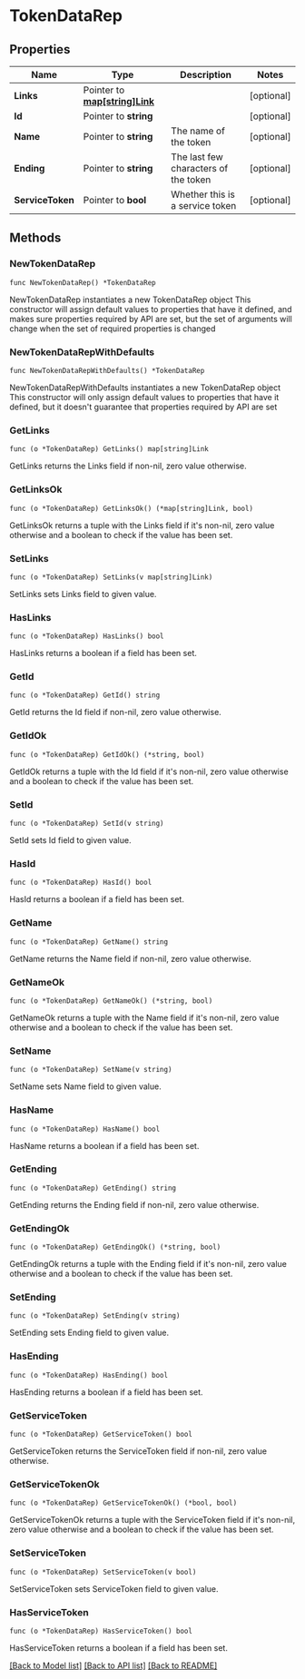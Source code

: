 # TokenDataRep

## Properties

Name | Type | Description | Notes
------------ | ------------- | ------------- | -------------
**Links** | Pointer to [**map[string]Link**](Link.md) |  | [optional] 
**Id** | Pointer to **string** |  | [optional] 
**Name** | Pointer to **string** | The name of the token | [optional] 
**Ending** | Pointer to **string** | The last few characters of the token | [optional] 
**ServiceToken** | Pointer to **bool** | Whether this is a service token | [optional] 

## Methods

### NewTokenDataRep

`func NewTokenDataRep() *TokenDataRep`

NewTokenDataRep instantiates a new TokenDataRep object
This constructor will assign default values to properties that have it defined,
and makes sure properties required by API are set, but the set of arguments
will change when the set of required properties is changed

### NewTokenDataRepWithDefaults

`func NewTokenDataRepWithDefaults() *TokenDataRep`

NewTokenDataRepWithDefaults instantiates a new TokenDataRep object
This constructor will only assign default values to properties that have it defined,
but it doesn't guarantee that properties required by API are set

### GetLinks

`func (o *TokenDataRep) GetLinks() map[string]Link`

GetLinks returns the Links field if non-nil, zero value otherwise.

### GetLinksOk

`func (o *TokenDataRep) GetLinksOk() (*map[string]Link, bool)`

GetLinksOk returns a tuple with the Links field if it's non-nil, zero value otherwise
and a boolean to check if the value has been set.

### SetLinks

`func (o *TokenDataRep) SetLinks(v map[string]Link)`

SetLinks sets Links field to given value.

### HasLinks

`func (o *TokenDataRep) HasLinks() bool`

HasLinks returns a boolean if a field has been set.

### GetId

`func (o *TokenDataRep) GetId() string`

GetId returns the Id field if non-nil, zero value otherwise.

### GetIdOk

`func (o *TokenDataRep) GetIdOk() (*string, bool)`

GetIdOk returns a tuple with the Id field if it's non-nil, zero value otherwise
and a boolean to check if the value has been set.

### SetId

`func (o *TokenDataRep) SetId(v string)`

SetId sets Id field to given value.

### HasId

`func (o *TokenDataRep) HasId() bool`

HasId returns a boolean if a field has been set.

### GetName

`func (o *TokenDataRep) GetName() string`

GetName returns the Name field if non-nil, zero value otherwise.

### GetNameOk

`func (o *TokenDataRep) GetNameOk() (*string, bool)`

GetNameOk returns a tuple with the Name field if it's non-nil, zero value otherwise
and a boolean to check if the value has been set.

### SetName

`func (o *TokenDataRep) SetName(v string)`

SetName sets Name field to given value.

### HasName

`func (o *TokenDataRep) HasName() bool`

HasName returns a boolean if a field has been set.

### GetEnding

`func (o *TokenDataRep) GetEnding() string`

GetEnding returns the Ending field if non-nil, zero value otherwise.

### GetEndingOk

`func (o *TokenDataRep) GetEndingOk() (*string, bool)`

GetEndingOk returns a tuple with the Ending field if it's non-nil, zero value otherwise
and a boolean to check if the value has been set.

### SetEnding

`func (o *TokenDataRep) SetEnding(v string)`

SetEnding sets Ending field to given value.

### HasEnding

`func (o *TokenDataRep) HasEnding() bool`

HasEnding returns a boolean if a field has been set.

### GetServiceToken

`func (o *TokenDataRep) GetServiceToken() bool`

GetServiceToken returns the ServiceToken field if non-nil, zero value otherwise.

### GetServiceTokenOk

`func (o *TokenDataRep) GetServiceTokenOk() (*bool, bool)`

GetServiceTokenOk returns a tuple with the ServiceToken field if it's non-nil, zero value otherwise
and a boolean to check if the value has been set.

### SetServiceToken

`func (o *TokenDataRep) SetServiceToken(v bool)`

SetServiceToken sets ServiceToken field to given value.

### HasServiceToken

`func (o *TokenDataRep) HasServiceToken() bool`

HasServiceToken returns a boolean if a field has been set.


[[Back to Model list]](../README.md#documentation-for-models) [[Back to API list]](../README.md#documentation-for-api-endpoints) [[Back to README]](../README.md)


